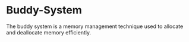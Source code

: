 # Buddy-System
The buddy system is a memory management technique used to allocate and deallocate memory efficiently.
